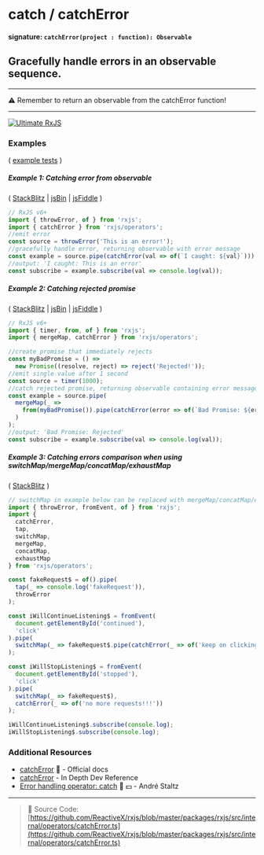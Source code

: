 # catch / catchError

#### signature: `catchError(project : function): Observable`

## Gracefully handle errors in an observable sequence.

---

⚠ Remember to return an observable from the catchError function!

---

[![Ultimate RxJS](https://drive.google.com/uc?export=view&id=1qq2-q-eVe-F_-d0eSvTyqaGRjpfLDdJz 'Ultimate RxJS')](https://ultimatecourses.com/courses/rxjs?ref=4)

### Examples

(
[example tests](https://github.com/btroncone/learn-rxjs/blob/master/operators/specs/error_handling/catch-spec.ts)
)

##### Example 1: Catching error from observable

(
[StackBlitz](https://stackblitz.com/edit/typescript-auc2u2?file=index.ts&devtoolsheight=100)
| [jsBin](http://jsbin.com/porevoxelu/1/edit?js,console) |
[jsFiddle](https://jsfiddle.net/btroncone/wk4oLLqc/) )

```js
// RxJS v6+
import { throwError, of } from 'rxjs';
import { catchError } from 'rxjs/operators';
//emit error
const source = throwError('This is an error!');
//gracefully handle error, returning observable with error message
const example = source.pipe(catchError(val => of(`I caught: ${val}`)));
//output: 'I caught: This is an error'
const subscribe = example.subscribe(val => console.log(val));
```

##### Example 2: Catching rejected promise

(
[StackBlitz](https://stackblitz.com/edit/typescript-nte3xs?file=index.ts&devtoolsheight=100)
| [jsBin](http://jsbin.com/rusaxubanu/1/edit?js,console) |
[jsFiddle](https://jsfiddle.net/btroncone/sLq92gLv/) )

```js
// RxJS v6+
import { timer, from, of } from 'rxjs';
import { mergeMap, catchError } from 'rxjs/operators';

//create promise that immediately rejects
const myBadPromise = () =>
  new Promise((resolve, reject) => reject('Rejected!'));
//emit single value after 1 second
const source = timer(1000);
//catch rejected promise, returning observable containing error message
const example = source.pipe(
  mergeMap(_ =>
    from(myBadPromise()).pipe(catchError(error => of(`Bad Promise: ${error}`)))
  )
);
//output: 'Bad Promise: Rejected'
const subscribe = example.subscribe(val => console.log(val));
```

##### Example 3: Catching errors comparison when using switchMap/mergeMap/concatMap/exhaustMap

(
[StackBlitz](https://stackblitz.com/edit/rxjs-catcherror-withmapoperators?file=index.ts&devtoolsheight=80)
)

```js
// switchMap in example below can be replaced with mergeMap/concatMap/exhaustMap, the same behaviour applies
import { throwError, fromEvent, of } from 'rxjs';
import {
  catchError,
  tap,
  switchMap,
  mergeMap,
  concatMap,
  exhaustMap
} from 'rxjs/operators';

const fakeRequest$ = of().pipe(
  tap(_ => console.log('fakeRequest')),
  throwError
);

const iWillContinueListening$ = fromEvent(
  document.getElementById('continued'),
  'click'
).pipe(
  switchMap(_ => fakeRequest$.pipe(catchError(_ => of('keep on clicking!!!'))))
);

const iWillStopListening$ = fromEvent(
  document.getElementById('stopped'),
  'click'
).pipe(
  switchMap(_ => fakeRequest$),
  catchError(_ => of('no more requests!!!'))
);

iWillContinueListening$.subscribe(console.log);
iWillStopListening$.subscribe(console.log);
```

### Additional Resources

- [catchError](https://rxjs.dev/api/operators/catchError) 📰 - Official docs
- [catchError](https://web.archive.org/web/20220626230048/https://indepth.dev/reference/rxjs/operators/catch-error) - In Depth Dev Reference
- [Error handling operator: catch](https://egghead.io/lessons/rxjs-error-handling-operator-catch?course=rxjs-beyond-the-basics-operators-in-depth)
  🎥 💵 - André Staltz

---

> 📁 Source Code:
> [https://github.com/ReactiveX/rxjs/blob/master/packages/rxjs/src/internal/operators/catchError.ts](https://github.com/ReactiveX/rxjs/blob/master/packages/rxjs/src/internal/operators/catchError.ts)
